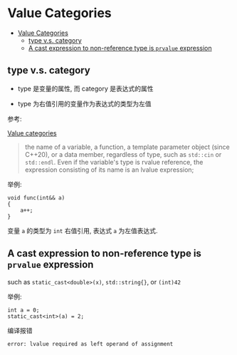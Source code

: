 # Value Categories

- [Value Categories](#value-categories)
  - [type v.s. category](#type-vs-category)
  - [A cast expression to non-reference type is `prvalue` expression](#a-cast-expression-to-non-reference-type-is-prvalue-expression)

## type v.s. category

- type 是变量的属性, 而 category 是表达式的属性

- type 为右值引用的变量作为表达式的类型为左值

参考:

[Value categories](https://en.cppreference.com/w/cpp/language/value_category)

> the name of a variable, a function, a template parameter object (since C++20), or a data member, regardless of type, such as `std::cin` or `std::endl`. Even if the variable's type is rvalue reference, the expression consisting of its name is an lvalue expression;

举例:

    void func(int&& a)
    {
        a++;
    }

变量 `a` 的类型为 `int` 右值引用, 表达式 `a` 为左值表达式.

## A cast expression to non-reference type is `prvalue` expression

such as `static_cast<double>(x)`, `std::string{}`, or `(int)42`

举例:

    int a = 0;
    static_cast<int>(a) = 2;

编译报错

    error: lvalue required as left operand of assignment
